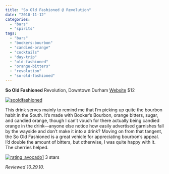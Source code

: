 ```yaml
---
title: "So Old Fashioned @ Revolution"
date: "2010-11-12"
categories:
  - "bars"
  - "spirits"
tags:
  - "bars"
  - "bookers-bourbon"
  - "candied-orange"
  - "cocktails"
  - "day-trip"
  - "old-fashioned"
  - "orange-bitters"
  - "revolution"
  - "so-old-fashioned"
---
```


**So Old Fashioned** Revolution, Downtown Durham [Website](http://www.revolutionrestaurant.com/Revolution_Durham/Cocktails.html) $12

[![](http://s3.amazonaws.com/thegourmez-wpmedia/2010/11/sooldfashioned1.jpg "sooldfashioned")](http://s3.amazonaws.com/thegourmez-wpmedia/2010/11/sooldfashioned1.jpg)

This drink serves mainly to remind me that I’m picking up quite the bourbon habit in the South. It’s made with Booker’s Bourbon, orange bitters, sugar, and candied orange, though I can’t vouch for there actually being candied orange in the drink—anyone else notice how easily advertised garnishes fall by the wayside and don’t make it into a drink? Moving on from that tangent, the So Old Fashioned is a great vehicle for appreciating bourbon’s appeal. I’d double the amount of bitters, but otherwise, I was quite happy with it. The cherries helped.




<div class="caption">

[![](http://s3.amazonaws.com/thegourmez-wpmedia/2010/11/rating_avocado11.gif "rating_avocado1")](http://s3.amazonaws.com/thegourmez-wpmedia/2010/11/rating_avocado11.gif) 3 stars</div>


_Reviewed 10.29.10._
